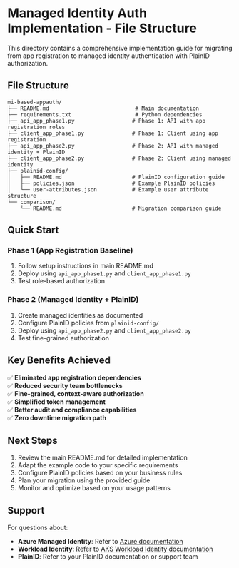 # Managed Identity Auth Implementation - File Structure

This directory contains a comprehensive implementation guide for migrating from app registration to managed identity authentication with PlainID authorization.

## File Structure

```
mi-based-appauth/
├── README.md                           # Main documentation
├── requirements.txt                    # Python dependencies
├── api_app_phase1.py                  # Phase 1: API with app registration roles
├── client_app_phase1.py               # Phase 1: Client using app registration
├── api_app_phase2.py                  # Phase 2: API with managed identity + PlainID
├── client_app_phase2.py               # Phase 2: Client using managed identity
├── plainid-config/
│   ├── README.md                      # PlainID configuration guide
│   ├── policies.json                  # Example PlainID policies
│   └── user-attributes.json           # Example user attribute structure
└── comparison/
    └── README.md                      # Migration comparison guide
```

## Quick Start

### Phase 1 (App Registration Baseline)
1. Follow setup instructions in main README.md
2. Deploy using `api_app_phase1.py` and `client_app_phase1.py`
3. Test role-based authorization

### Phase 2 (Managed Identity + PlainID)
1. Create managed identities as documented
2. Configure PlainID policies from `plainid-config/`
3. Deploy using `api_app_phase2.py` and `client_app_phase2.py`
4. Test fine-grained authorization

## Key Benefits Achieved

✅ **Eliminated app registration dependencies**  
✅ **Reduced security team bottlenecks**  
✅ **Fine-grained, context-aware authorization**  
✅ **Simplified token management**  
✅ **Better audit and compliance capabilities**  
✅ **Zero downtime migration path**  

## Next Steps

1. Review the main README.md for detailed implementation
2. Adapt the example code to your specific requirements
3. Configure PlainID policies based on your business rules
4. Plan your migration using the provided guide
5. Monitor and optimize based on your usage patterns

## Support

For questions about:
- **Azure Managed Identity**: Refer to [Azure documentation](https://docs.microsoft.com/en-us/azure/active-directory/managed-identities-azure-resources/)
- **Workload Identity**: Refer to [AKS Workload Identity documentation](https://docs.microsoft.com/en-us/azure/aks/workload-identity-overview)
- **PlainID**: Refer to your PlainID documentation or support team